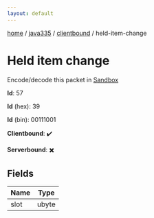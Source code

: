 ```yaml
---
layout: default
---
```


[home](/)  /  [java335](/protocol/java335)  /  [clientbound](/protocol/java335/clientbound)  /  held-item-change

# Held item change

Encode/decode this packet in [Sandbox](../../../sandbox/java335#Clientbound.HeldItemChange)

**Id**: 57

**Id** (hex): 39

**Id** (bin): 00111001

**Clientbound**: ✔️

**Serverbound**: ✖️

## Fields

Name | Type
---|---
slot | ubyte
